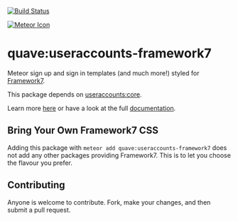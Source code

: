 [![Build Status](https://travis-ci.org/qua-ve/useraccounts-framework7.svg?branch=master)](https://travis-ci.org/qua-ve/useraccounts-framework7)


[![Meteor Icon](http://icon.meteor.com/package/quave:useraccounts-framework7)](https://atmospherejs.com/quave/useraccounts-framework7)

# quave:useraccounts-framework7

Meteor sign up and sign in templates (and much more!) styled for [Framework7](http://www.idangero.us/framework7/).

This package depends on [useraccounts:core](https://atmospherejs.com/useraccounts/core).

Learn more [here](http://useraccounts.meteor.com) or have a look at the full [documentation](https://github.com/meteor-useraccounts/core/blob/master/Guide.md).

## Bring Your Own Framework7 CSS

Adding this package with `meteor add quave:useraccounts-framework7` does not add any other packages providing Framework7. This is to let you choose the flavour you prefer.


## Contributing

Anyone is welcome to contribute. Fork, make your changes, and then submit a pull request.

